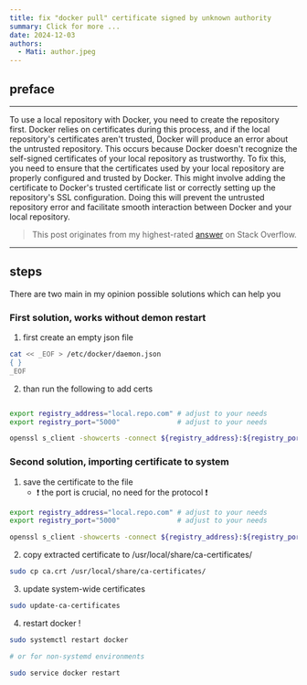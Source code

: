 ```yaml
---
title: fix "docker pull" certificate signed by unknown authority
summary: Click for more ...
date: 2024-12-03
authors:
  - Mati: author.jpeg
---
```


## preface

---

To use a local repository with Docker, you need to create the repository first. Docker relies on certificates during
this process, and if the local repository's certificates aren't trusted, Docker will produce an error about the
untrusted repository. This occurs because Docker doesn't recognize the self-signed certificates of your local repository
as trustworthy. To fix this, you need to ensure that the certificates used by your local repository are properly
configured and trusted by Docker. This might involve adding the certificate to Docker's trusted certificate list or
correctly setting up the repository's SSL configuration. Doing this will prevent the untrusted repository error and
facilitate smooth interaction between Docker and your local repository.

> This post originates from my highest-rated [answer](https://stackoverflow.com/a/55260438/7786358) on Stack Overflow.

---

## steps

There are two main in my opinion possible solutions which can help you

### First solution, works without demon restart

1. first create an empty json file

```bash
cat << _EOF > /etc/docker/daemon.json
{ }
_EOF
```

2. than run the following to add certs

```bash

export registry_address="local.repo.com" # adjust to your needs
export registry_port="5000"              # adjust to your needs

openssl s_client -showcerts -connect ${registry_address}:${registry_port} < /dev/null | sed -ne '/-BEGIN CERTIFICATE-/,/-END CERTIFICATE-/p' > /etc/docker/certs.d/${registry_address}/ca.crt
```

### Second solution, importing certificate to system

1. save the certificate to the file
   - :exclamation: the port is crucial, no need for the protocol :exclamation:

```bash
export registry_address="local.repo.com" # adjust to your needs
export registry_port="5000"              # adjust to your needs

openssl s_client -showcerts -connect ${registry_address}:${registry_port} < /dev/null | sed -ne '/-BEGIN CERTIFICATE-/,/-END CERTIFICATE-/p' > ca.crt
```

2. copy extracted certificate to /usr/local/share/ca-certificates/

```bash
sudo cp ca.crt /usr/local/share/ca-certificates/
```

3. update system-wide certificates

```bash
sudo update-ca-certificates
```

4. restart docker !

```bash
sudo systemctl restart docker

# or for non-systemd environments

sudo service docker restart

```
